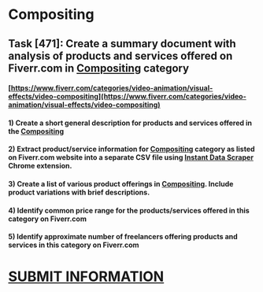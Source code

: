 # Compositing
## Task [471]: Create a summary document with analysis of products and services offered on Fiverr.com in [Compositing](https://www.fiverr.com/categories/video-animation/visual-effects/video-compositing) category
#### [https://www.fiverr.com/categories/video-animation/visual-effects/video-compositing](https://www.fiverr.com/categories/video-animation/visual-effects/video-compositing)
#### 1) Create a short general description for products and services offered in the [Compositing](https://www.fiverr.com/categories/video-animation/visual-effects/video-compositing)
#### 2) Extract product/service information for [Compositing](https://www.fiverr.com/categories/video-animation/visual-effects/video-compositing) category as listed on Fiverr.com website into a separate CSV file using [Instant Data Scraper](https://chrome.google.com/webstore/detail/instant-data-scraper/ofaokhiedipichpaobibbnahnkdoiiah) Chrome extension.
#### 3) Create a list of various product offerings in [Compositing](https://www.fiverr.com/categories/video-animation/visual-effects/video-compositing). Include product variations with brief descriptions.
#### 4) Identify common price range for the products/services offered in this category on Fiverr.com
#### 5) Identify approximate number of freelancers offering products and services in this category on Fiverr.com

# [SUBMIT INFORMATION](https://forms.office.com/r/8AEKjkLxKG)
